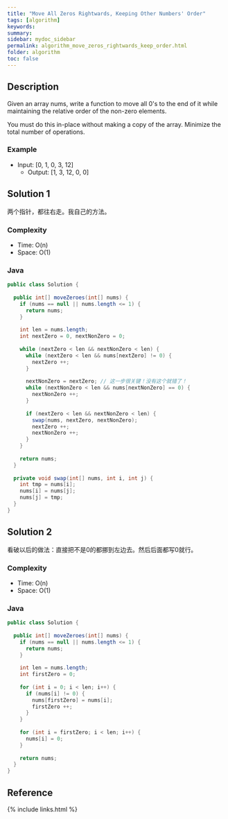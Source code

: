 ```yaml
---
title: "Move All Zeros Rightwards, Keeping Other Numbers' Order"
tags: [algorithm]
keywords:
summary:
sidebar: mydoc_sidebar
permalink: algorithm_move_zeros_rightwards_keep_order.html
folder: algorithm
toc: false
---
```


## Description
Given an array nums, write a function to move all 0's to the end of it while maintaining the relative order of the non-zero elements.

You must do this in-place without making a copy of the array.
Minimize the total number of operations.

### Example
* Input: [0, 1, 0, 3, 12]
  * Output: [1, 3, 12, 0, 0]
    
## Solution 1
两个指针，都往右走。我自己的方法。

### Complexity
* Time: O(n)
* Space: O(1)

### Java
```java
public class Solution {
  
  public int[] moveZeroes(int[] nums) {
    if (nums == null || nums.length <= 1) {
      return nums;
    }
    
    int len = nums.length;
    int nextZero = 0, nextNonZero = 0;
    
    while (nextZero < len && nextNonZero < len) {
      while (nextZero < len && nums[nextZero] != 0) {
        nextZero ++;
      }
      
      nextNonZero = nextZero; // 这一步很关键！没有这个就错了！
      while (nextNonZero < len && nums[nextNonZero] == 0) {
        nextNonZero ++;
      }
      
      if (nextZero < len && nextNonZero < len) {
        swap(nums, nextZero, nextNonZero);
        nextZero ++;
        nextNonZero ++;
      }
    }
    
    return nums;
  }
  
  private void swap(int[] nums, int i, int j) {
    int tmp = nums[i];
    nums[i] = nums[j];
    nums[j] = tmp;
  }
}
```

## Solution 2
看破以后的做法：直接把不是0的都挪到左边去。然后后面都写0就行。

### Complexity
* Time: O(n)
* Space: O(1)

### Java
```java
public class Solution {
  
  public int[] moveZeroes(int[] nums) {
    if (nums == null || nums.length <= 1) {
      return nums;
    }
    
    int len = nums.length;
    int firstZero = 0;
    
    for (int i = 0; i < len; i++) {
      if (nums[i] != 0) {
        nums[firstZero] = nums[i];
        firstZero ++;
      }
    }
    
    for (int i = firstZero; i < len; i++) {
      nums[i] = 0;
    }
    
    return nums;
  }
}
```

## Reference

{% include links.html %}
